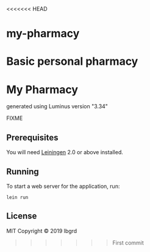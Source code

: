 <<<<<<< HEAD
# my-pharmacy
Basic personal pharmacy
=======
# My Pharmacy

generated using Luminus version "3.34"

FIXME

## Prerequisites

You will need [Leiningen][1] 2.0 or above installed.

[1]: https://github.com/technomancy/leiningen

## Running

To start a web server for the application, run:

    lein run 

## License
MIT
Copyright © 2019 lbgrd
>>>>>>> First commit
